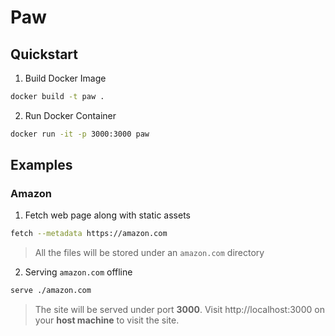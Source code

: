 # Paw

## Quickstart

1. Build Docker Image
```bash
docker build -t paw .
```

2. Run Docker Container
```bash
docker run -it -p 3000:3000 paw
```

## Examples
### Amazon
1. Fetch web page along with static assets
```bash
fetch --metadata https://amazon.com
```
> All the files will be stored under an `amazon.com` directory

2. Serving `amazon.com` offline
```bash
serve ./amazon.com
```
> The site will be served under port **3000**. Visit http://localhost:3000 on your **host machine** to visit the site.

